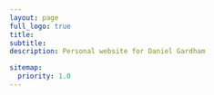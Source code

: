 ```yaml
---
layout: page
full_logo: true
title: 
subtitle: 
description: Personal website for Daniel Gardham

sitemap:
  priority: 1.0
---
```


<head>
    <style>
    {
        box-sizing: border-box;
    }
    /* Set additional styling options for the columns*/
    .column1 {
    float: left;
    width: 70%;
    margin: 2em;
    }
    .column2 {
    float: left;
    width: 30%;
    margin: 2em;
    }

    .row:after {
    content: "";
    display: table;
    clear: both;
    }
    </style>
 </head>
<section>
<div class="row">
       <div class="column1" style="background-color:#ffffff">
       <p>I am a postdoctoral researcher in the Crypto Group at  Royal Holloway, University of London. I am most interested in developing privacy-preserving cryptrography at any level, from foundational mathematics through protocol design to implementations, particularly those built from lattices. 
<br>
I obtained my PhD from the University of Surrey in 2021 under the supervision of <a href="http://www.manulis.eu">Mark Manulis</a>. My thesis aimed to develop functionality of attribute-based signatures in both classical and post-quantum settings. Before that, I completed an MMath at the University of Bath with focus on algebra, analysis and probability. 
<br>
<h3>Publications:</h3>
For an up to date list of publications, please see either my <a href="https://dblp.org/pid/222/6614.html">dblp</a> entry or my <a href="https://scholar.google.co.uk/citations?user=3BhQZ0kAAAAJ&hl=en">google scholar</a> page.

<h3>Research Interests:</h3>
<ul>
  <li>Privacy-Preserving Cryptography</li>
  <li>Provable Security</li>
  <li>Lattice-based Cryptography</li>
</ul>
</p>
       </div>
       <div class="column2" style="background-color:#ffffff;">
       <p><strong><img src="assets/img/Profile_Close.jpg" alt="Profile" width="100%" />&nbsp;</strong></p>
<br>
<h3>Contact:</h3>
I am most easily reached via email at the following address: firstname.surname@rhul.ac.uk.
       </div>
</div>
</section>



<!--
<br>
-->

